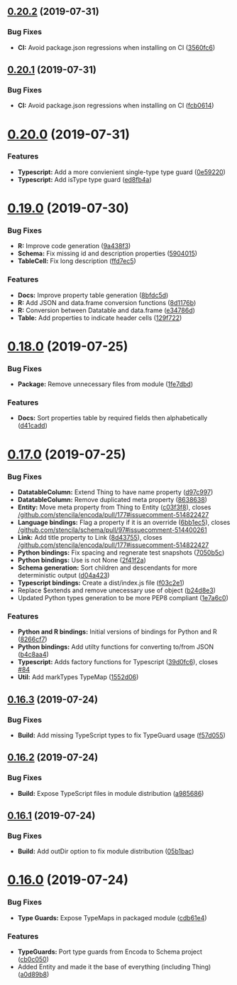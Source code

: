 ## [0.20.2](https://github.com/stencila/schema/compare/v0.20.1...v0.20.2) (2019-07-31)


### Bug Fixes

* **CI:** Avoid package.json regressions when installing on CI ([3560fc6](https://github.com/stencila/schema/commit/3560fc6))

## [0.20.1](https://github.com/stencila/schema/compare/v0.20.0...v0.20.1) (2019-07-31)


### Bug Fixes

* **CI:** Avoid package.json regressions when installing on CI ([fcb0614](https://github.com/stencila/schema/commit/fcb0614))

# [0.20.0](https://github.com/stencila/schema/compare/v0.19.0...v0.20.0) (2019-07-31)


### Features

* **Typescript:** Add a more convienient single-type type guard ([0e59220](https://github.com/stencila/schema/commit/0e59220))
* **Typescript:** Add isType type guard ([ed8fb4a](https://github.com/stencila/schema/commit/ed8fb4a))

# [0.19.0](https://github.com/stencila/schema/compare/v0.18.0...v0.19.0) (2019-07-30)


### Bug Fixes

* **R:** Improve code generation ([9a438f3](https://github.com/stencila/schema/commit/9a438f3))
* **Schema:** Fix missing id and description properties ([5904015](https://github.com/stencila/schema/commit/5904015))
* **TableCell:** Fix long description ([ffd7ec5](https://github.com/stencila/schema/commit/ffd7ec5))


### Features

* **Docs:** Improve property table generation ([8bfdc5d](https://github.com/stencila/schema/commit/8bfdc5d))
* **R:** Add JSON and data.frame conversion functions ([8d1176b](https://github.com/stencila/schema/commit/8d1176b))
* **R:** Conversion between Datatable and data.frame ([e34786d](https://github.com/stencila/schema/commit/e34786d))
* **Table:** Add properties to indicate header cells ([129f722](https://github.com/stencila/schema/commit/129f722))

# [0.18.0](https://github.com/stencila/schema/compare/v0.17.0...v0.18.0) (2019-07-25)


### Bug Fixes

* **Package:** Remove unnecessary files from module ([1fe7dbd](https://github.com/stencila/schema/commit/1fe7dbd))


### Features

* **Docs:** Sort properties table by required fields then alphabetically ([d41cadd](https://github.com/stencila/schema/commit/d41cadd))

# [0.17.0](https://github.com/stencila/schema/compare/v0.16.3...v0.17.0) (2019-07-25)

### Bug Fixes

- **DatatableColumn:** Extend Thing to have name property ([d97c997](https://github.com/stencila/schema/commit/d97c997))
- **DatatableColumn:** Remove duplicated meta property ([8638638](https://github.com/stencila/schema/commit/8638638))
- **Entity:** Move meta property from Thing to Entity ([c03f3f8](https://github.com/stencila/schema/commit/c03f3f8)), closes [/github.com/stencila/encoda/pull/177#issuecomment-514822427](https://github.com//github.com/stencila/encoda/pull/177/issues/issuecomment-514822427)
- **Language bindings:** Flag a property if it is an override ([6bb1ec5](https://github.com/stencila/schema/commit/6bb1ec5)), closes [/github.com/stencila/schema/pull/97#issuecomment-514400261](https://github.com//github.com/stencila/schema/pull/97/issues/issuecomment-514400261)
- **Link:** Add title property to Link ([8d43755](https://github.com/stencila/schema/commit/8d43755)), closes [/github.com/stencila/encoda/pull/177#issuecomment-514822427](https://github.com//github.com/stencila/encoda/pull/177/issues/issuecomment-514822427)
- **Python bindings:** Fix spacing and regnerate test snapshots ([7050b5c](https://github.com/stencila/schema/commit/7050b5c))
- **Python bindings:** Use is not None ([2f41f2a](https://github.com/stencila/schema/commit/2f41f2a))
- **Schema generation:** Sort children and descendants for more deterministic output ([d04a423](https://github.com/stencila/schema/commit/d04a423))
- **Typescript bindings:** Create a dist/index.js file ([f03c2e1](https://github.com/stencila/schema/commit/f03c2e1))
- Replace \$extends and remove unecessary use of object ([b24d8e3](https://github.com/stencila/schema/commit/b24d8e3))
- Updated Python types generation to be more PEP8 compliant ([1e7a6c0](https://github.com/stencila/schema/commit/1e7a6c0))

### Features

- **Python and R bindings:** Initial versions of bindings for Python and R ([8266cf7](https://github.com/stencila/schema/commit/8266cf7))
- **Python bindings:** Add utilty functions for converting to/from JSON ([b4c8aa4](https://github.com/stencila/schema/commit/b4c8aa4))
- **Typescript:** Adds factory functions for Typescript ([39d0fc6](https://github.com/stencila/schema/commit/39d0fc6)), closes [#84](https://github.com/stencila/schema/issues/84)
- **Util:** Add markTypes TypeMap ([1552d06](https://github.com/stencila/schema/commit/1552d06))

## [0.16.3](https://github.com/stencila/schema/compare/v0.16.2...v0.16.3) (2019-07-24)

### Bug Fixes

- **Build:** Add missing TypeScript types to fix TypeGuard usage ([f57d055](https://github.com/stencila/schema/commit/f57d055))

## [0.16.2](https://github.com/stencila/schema/compare/v0.16.1...v0.16.2) (2019-07-24)

### Bug Fixes

- **Build:** Expose TypeScript files in module distribution ([a985686](https://github.com/stencila/schema/commit/a985686))

## [0.16.1](https://github.com/stencila/schema/compare/v0.16.0...v0.16.1) (2019-07-24)

### Bug Fixes

- **Build:** Add outDir option to fix module distribution ([05b1bac](https://github.com/stencila/schema/commit/05b1bac))

# [0.16.0](https://github.com/stencila/schema/compare/v0.15.0...v0.16.0) (2019-07-24)

### Bug Fixes

- **Type Guards:** Expose TypeMaps in packaged module ([cdb61e4](https://github.com/stencila/schema/commit/cdb61e4))

### Features

- **TypeGuards:** Port type guards from Encoda to Schema project ([cb0c050](https://github.com/stencila/schema/commit/cb0c050))
- Added Entity and made it the base of everything (including Thing) ([a0d89b8](https://github.com/stencila/schema/commit/a0d89b8))
